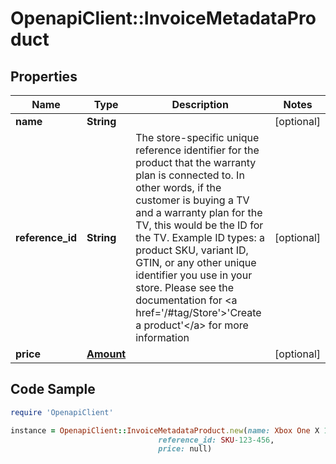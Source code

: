 # OpenapiClient::InvoiceMetadataProduct

## Properties

Name | Type | Description | Notes
------------ | ------------- | ------------- | -------------
**name** | **String** |  | [optional] 
**reference_id** | **String** | The store-specific unique reference identifier for the product that the warranty plan is connected to. In other words, if the customer is buying a TV and a warranty plan for the TV, this would be the ID for the TV. Example ID types: a product SKU, variant ID, GTIN, or any other unique identifier you use in your store. Please see the documentation for &lt;a href&#x3D;&#39;/#tag/Store&#39;&gt;&#39;Create a product&#39;&lt;/a&gt; for more information | [optional] 
**price** | [**Amount**](Amount.md) |  | [optional] 

## Code Sample

```ruby
require 'OpenapiClient'

instance = OpenapiClient::InvoiceMetadataProduct.new(name: Xbox One X 1TB console,
                                 reference_id: SKU-123-456,
                                 price: null)
```


